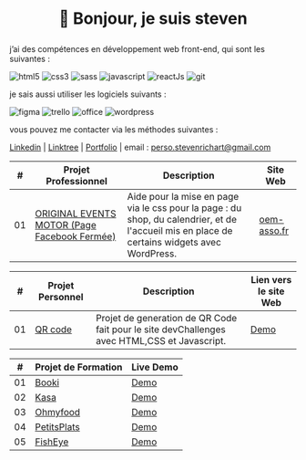 # <p align=center>👋 Bonjour, je suis steven</p>

j’ai des compétences en développement web front-end, qui sont les suivantes :

![html5](https://img.shields.io/badge/HTML5-E34F26?style=for-the-badge&logo=html5&logoColor=white)
![css3](https://img.shields.io/badge/CSS3-1572B6?style=for-the-badge&logo=css3&logoColor=white)
![sass](https://img.shields.io/badge/Sass-CC6699?style=for-the-badge&logo=sass&logoColor=white)
![javascript](https://img.shields.io/badge/JavaScript-323330?style=for-the-badge&logo=javascript&logoColor=F7DF1E)
![reactJs](https://img.shields.io/badge/React-20232A?style=for-the-badge&logo=react&logoColor=61DAFB)
![git](https://img.shields.io/badge/GIT-E44C30?style=for-the-badge&logo=git&logoColor=white)

je sais aussi utiliser les logiciels suivants :

![figma](https://img.shields.io/badge/Figma-F24E1E?style=for-the-badge&logo=figma&logoColor=white)
![trello](https://img.shields.io/badge/Trello-0052CC?style=for-the-badge&logo=trello&logoColor=white)
![office](https://img.shields.io/badge/Microsoft_Office-D83B01?style=for-the-badge&logo=microsoft-office&logoColor=white)
![wordpress](https://img.shields.io/badge/wordpress-blue?style=for-the-badge&logo=wordpress&logoColor=white)

vous pouvez me contacter via les méthodes suivantes :

[Linkedin](https://www.linkedin.com/in/steven-richart-2602481bb/) |
[Linktree](https://linktr.ee/stevenrichart) |
[Portfolio](https://drive.google.com/file/d/17Enh_4oZdr8iOBLB11xBFwG-DUyxQhYp/view) |
email : perso.stevenrichart@gmail.com

|  #  | Projet Professionnel																																																				| Description                                                                           |  Site Web                                                                   |
| :-: | --------------------------------------------------------------------------------------------------------------------------- |----------------------------------------------------------------------------------| ---------------------------------------------------------------------------------|
| 01  | [ORIGINAL EVENTS MOTOR (Page Facebook Fermée)](https://www.facebook.com/oemfr)                                              | Aide pour la mise en page via le css pour la page : du shop, du calendrier, et de l'accueil mis en place de certains widgets avec WordPress.| [oem-asso.fr](https://oem-asso.fr)       |

|  #  | Projet Personnel                                                                                                            | Description                                                                           | Lien vers le site Web                                                             |
| :-: | --------------------------------------------------------------------------------------------------------------------------- |-------------------------------------------------------------------------------------- | --------------------------------------------------------------------------------- |
| 01  | [QR code ](https://github.com/Miyuki62/QR-code-generator)                                                                   | Projet de generation de QR Code fait pour le site devChallenges avec HTML,CSS et Javascript.              | [Demo](https://miyuki62.github.io/QR-code-generator/)  

|  #  | Projet de Formation                                                                                                         | Live Demo                                                                                                 |
| :-: | --------------------------------------------------------------------------------------------------------------------------- |-----------------------------------------------------------------------------------------------------------|
| 01  | [Booki](https://github.com/Miyuki62/Booki)                                                                                  | [Demo](https://miyuki62.github.io/Booki/)                                                                 |
| 02  | [Kasa](https://github.com/Miyuki62/Developpez-une-application-Web-avec-React-et-React-Router)                               | [Demo](https://developpez-une-application-web-avec-react-et-react-router.vercel.app)                      |
| 03  | [Ohmyfood](https://github.comMiyuki62/Dynamisez-une-page-web-avec-des-animations-CSS)                                       | [Demo](https://miyuki62.github.io/Dynamisez-une-page-web-avec-des-animations-CSS/)                        |
| 04  | [PetitsPlats](https://github.com/Miyuki62/Developpez-un-algorithme-de-recherche-en-JavaScript)                              | [Demo](https://miyuki62.github.io/Developpez-un-algorithme-de-recherche-en-JavaScript/)                   |
| 05  | [FishEye](https://github.com/Miyuki62/Front-End-Fisheye)                                                                    | [Demo](https://miyuki62.github.io/Front-End-Fisheye/)                                                     |

<!--
**Miyuki62/Miyuki62** is a ✨ _special_ ✨ repository because its `README.md` (this file) appears on your GitHub profile.

Here are some ideas to get you started:

- 🔭 I’m currently working on ...
- 🌱 I’m currently learning ...
- 👯 I’m looking to collaborate on ...
- 🤔 I’m looking for help with ...
- 💬 Ask me about ...
- 📫 How to reach me: ...
- 😄 Pronouns: ...
- ⚡ Fun fact: ...
-->

